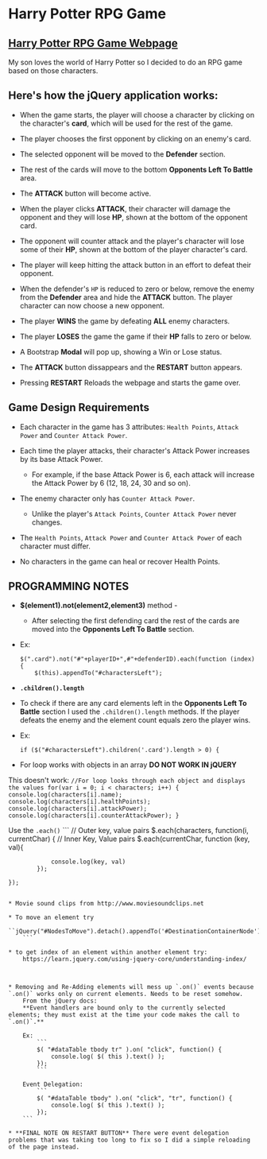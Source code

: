 # Harry Potter RPG Game
## [Harry Potter RPG Game Webpage](https://orlandocarnate.github.io/rpg-game/)

My son loves the world of Harry Potter so I decided to do an RPG game based on those characters.

## Here's how the jQuery application works:

* When the game starts, the player will choose a character by clicking on the character's **card**, which will be used for the rest of the game.

* The player chooses the first opponent by clicking on an enemy's card.

* The selected opponent will be moved to the **Defender** section.

* The rest of the cards will move to the bottom **Opponents Left To Battle** area.

* The **ATTACK** button will become active.

* When the player clicks **ATTACK**, their character will damage the opponent and they will lose **HP**, shown at the bottom of the opponent card.

* The opponent will counter attack and the player's character will lose some of their **HP**, shown at the bottom of the player character's card.

* The player will keep hitting the attack button in an effort to defeat their opponent.

* When the defender's `HP` is reduced to zero or below, remove the enemy from the **Defender** area and hide the **ATTACK** button. The player character can now choose a new opponent.

* The player **WINS** the game by defeating **ALL** enemy characters. 

* The player **LOSES** the game the game if their **HP** falls to zero or below.

* A Bootstrap **Modal** will pop up, showing a Win or Lose status.
* The **ATTACK** button dissappears and the **RESTART** button appears.
* Pressing **RESTART** Reloads the webpage and starts the game over.


## Game Design Requirements

* Each character in the game has 3 attributes: `Health Points`, `Attack Power` and `Counter Attack Power`.

* Each time the player attacks, their character's Attack Power increases by its base Attack Power. 
  * For example, if the base Attack Power is 6, each attack will increase the Attack Power by 6 (12, 18, 24, 30 and so on).

* The enemy character only has `Counter Attack Power`. 

    * Unlike the player's `Attack Points`, `Counter Attack Power` never changes.

* The `Health Points`, `Attack Power` and `Counter Attack Power` of each character must differ.

* No characters in the game can heal or recover Health Points. 

<!-- * A winning player must pick their characters wisely by first fighting an enemy with low `Counter Attack Power`. This will allow them to grind `Attack Power` and to take on enemies before they lose all of their `Health Points`. Healing options would mess with this dynamic.

* Your players should be able to win and lose the game no matter what character they choose. The challenge should come from picking the right enemies, not choosing the strongest player. -->


## PROGRAMMING NOTES

* **$(element1).not(element2,element3)** method - 
    * After selecting the first defending card the rest of the cards are moved into the **Opponents Left To Battle** section.

* Ex:
    ```
    $(".card").not("#"+playerID+",#"+defenderID).each(function (index) {
        $(this).appendTo("#charactersLeft");
    ```

* **`.children().length`** 
* To check if there are any card elements left in the **Opponents Left To Battle** section I used the `.children().length` methods. If the player defeats the enemy and the element count equals zero the player wins.

* Ex:
    ```
    if ($("#charactersLeft").children('.card').length > 0) {
    ```


* For loop works with objects in an array **DO NOT WORK IN jQUERY** 

This doesn't work:
    ```
    //For loop looks through each object and displays the values
        for(var i = 0; i < characters; i++) {
                console.log(characters[i].name);
                console.log(characters[i].healthPoints);
                console.log(characters[i].attackPower);
                console.log(characters[i].counterAttackPower);
        }
    ```

Use the `.each()`
    ```
    // Outer key, value pairs
    $.each(characters, function(i, currentChar) {
    // Inner Key, Value pairs
            $.each(currentChar, function (key, val){

                console.log(key, val)
            });

    });
```

* Movie sound clips from http://www.moviesoundclips.net

* To move an element try 
    ``jQuery("#NodesToMove").detach().appendTo('#DestinationContainerNode')
    ```

* to get index of an element within another element try:
    https://learn.jquery.com/using-jquery-core/understanding-index/



* Removing and Re-Adding elements will mess up `.on()` events because `.on()` works only on current elements. Needs to be reset somehow.
    From the jQuery docs: 
    **Event handlers are bound only to the currently selected elements; they must exist at the time your code makes the call to `.on()`.**

    Ex:
        ```
        $( "#dataTable tbody tr" ).on( "click", function() {
            console.log( $( this ).text() );
        });
        ```

    Event Delegation:
        ```
        $( "#dataTable tbody" ).on( "click", "tr", function() {
            console.log( $( this ).text() );
        });
    ```

* **FINAL NOTE ON RESTART BUTTON** There were event delegation problems that was taking too long to fix so I did a simple reloading of the page instead.